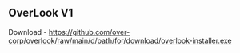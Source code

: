 ## OverLook V1
Download - https://github.com/over-corp/overlook/raw/main/d/path/for/download/overlook-installer.exe
